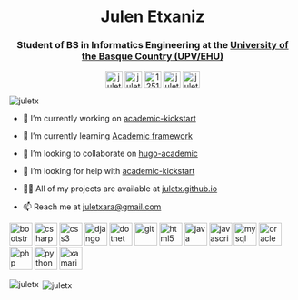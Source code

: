 <h1 align="center">Julen Etxaniz</h1>
<h3 align="center">Student of BS in Informatics Engineering at the <a href="https://www.ehu.eus/en/en-home" target="blank">University of the Basque Country (UPV/EHU)</a></h3>

<p align="center">
<a href="https://twitter.com/juletxara" target="blank"><img align="center" src="https://cdn.jsdelivr.net/npm/simple-icons@3.0.1/icons/twitter.svg" alt="juletxara" height="30" width="30" /></a>
<a href="https://www.linkedin.com/in/juletxara/?locale=en_US" target="blank"><img align="center" src="https://cdn.jsdelivr.net/npm/simple-icons@3.0.1/icons/linkedin.svg" alt="juletxara" height="30" width="30" /></a>
<a href="https://stackoverflow.com/users/12519473" target="blank"><img align="center" src="https://cdn.jsdelivr.net/npm/simple-icons@3.0.1/icons/stackoverflow.svg" alt="12519473" height="30" width="30" /></a>
<a href="https://fb.com/juletxara" target="blank"><img align="center" src="https://cdn.jsdelivr.net/npm/simple-icons@3.0.1/icons/facebook.svg" alt="juletxara" height="30" width="30" /></a>
<a href="https://instagram.com/juletxara" target="blank"><img align="center" src="https://cdn.jsdelivr.net/npm/simple-icons@3.0.1/icons/instagram.svg" alt="juletxara" height="30" width="30" /></a>
</p>

<p align="left"> <img src="https://komarev.com/ghpvc/?username=juletx" alt="juletx" /> </p>

- 🔭 I’m currently working on [academic-kickstart](https://github.com/juletx/academic-kickstart)

- 🌱 I’m currently learning [Academic framework](https://sourcethemes.com/academic)

- 👯 I’m looking to collaborate on [hugo-academic](https://github.com/gcushen/hugo-academic)

- 🤝 I’m looking for help with [academic-kickstart](https://github.com/juletx/academic-kickstart)

- 👨‍💻 All of my projects are available at [juletx.github.io](https://juletx.github.io)

<!-- - 📝 I regulary write articles on  -->

<!-- - 💬 Ask me about  -->

- 📫 Reach me at [juletxara@gmail.com](mailto:juletxara@gmail.com)

<!-- - ⚡ Fun fact  -->

<p align="left"><img src="https://devicons.github.io/devicon/devicon.git/icons/bootstrap/bootstrap-plain.svg" alt="bootstrap" width="40" height="40"/> <img src="https://devicons.github.io/devicon/devicon.git/icons/csharp/csharp-original.svg" alt="csharp" width="40" height="40"/> <img src="https://devicons.github.io/devicon/devicon.git/icons/css3/css3-original-wordmark.svg" alt="css3" width="40" height="40"/> <img src="https://devicons.github.io/devicon/devicon.git/icons/django/django-original.svg" alt="django" width="40" height="40"/> <img src="https://devicons.github.io/devicon/devicon.git/icons/dot-net/dot-net-original-wordmark.svg" alt="dotnet" width="40" height="40"/> <img src="https://www.vectorlogo.zone/logos/git-scm/git-scm-icon.svg" alt="git" width="40" height="40"/> <img src="https://devicons.github.io/devicon/devicon.git/icons/html5/html5-original-wordmark.svg" alt="html5" width="40" height="40"/> <img src="https://devicons.github.io/devicon/devicon.git/icons/java/java-original-wordmark.svg" alt="java" width="40" height="40"/> <img src="https://devicons.github.io/devicon/devicon.git/icons/javascript/javascript-original.svg" alt="javascript" width="40" height="40"/> <img src="https://devicons.github.io/devicon/devicon.git/icons/mysql/mysql-original-wordmark.svg" alt="mysql" width="40" height="40"/> <img src="https://devicons.github.io/devicon/devicon.git/icons/oracle/oracle-original.svg" alt="oracle" width="40" height="40"/> <img src="https://devicons.github.io/devicon/devicon.git/icons/php/php-original.svg" alt="php" width="40" height="40"/> <img src="https://devicons.github.io/devicon/devicon.git/icons/python/python-original.svg" alt="python" width="40" height="40"/> <img src="https://raw.githubusercontent.com/detain/svg-logos/780f25886640cef088af994181646db2f6b1a3f8/svg/xamarin.svg" alt="xamarin" width="40" height="40"/></p><p><img align="left" src="https://github-readme-stats.vercel.app/api/top-langs/?username=juletx&layout=compact&hide=html" alt="juletx" /></p>

<p>&nbsp;<img align="center" src="https://github-readme-stats.vercel.app/api?username=juletx&show_icons=true" alt="juletx" /></p>